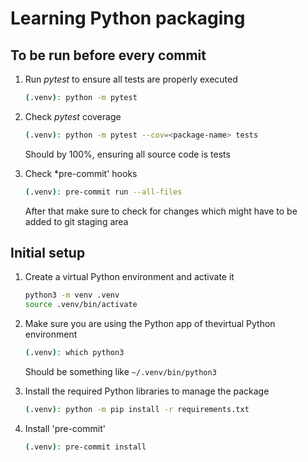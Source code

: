 # Learning Python packaging

## To be run before every commit

1)  Run *pytest* to ensure all tests are properly executed

    ```bash
    (.venv): python -m pytest
    ```

2)  Check *pytest* coverage

    ```bash
    (.venv): python -m pytest --cov=<package-name> tests
    ```

    Should by 100%, ensuring all source code is tests

3) Check *pre-commit' hooks

    ```bash
    (.venv): pre-commit run --all-files
    ```

    After that make sure to check for changes which might have to be added to git staging area

## Initial setup

1) Create a virtual Python environment and activate it

    ```bash
    python3 -m venv .venv
    source .venv/bin/activate
    ```

2) Make sure you are using the Python app of thevirtual Python environment

    ```bash
    (.venv): which python3
    ```

    Should be something like `~/.venv/bin/python3`

3) Install the required Python libraries to manage the package

    ```bash
    (.venv): python -m pip install -r requirements.txt
    ```

4) Install 'pre-commit'

    ```bash
    (.venv): pre-commit install

    ```
